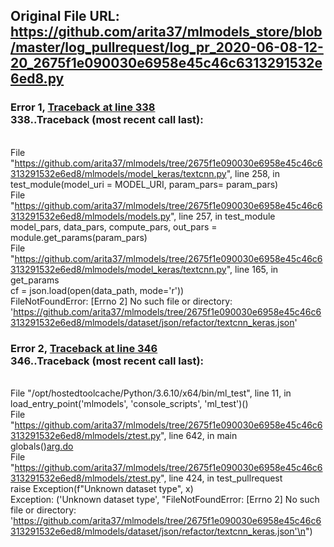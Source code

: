 ## Original File URL: https://github.com/arita37/mlmodels_store/blob/master/log_pullrequest/log_pr_2020-06-08-12-20_2675f1e090030e6958e45c46c6313291532e6ed8.py


### Error 1, [Traceback at line 338](https://github.com/arita37/mlmodels_store/blob/master/log_pullrequest/log_pr_2020-06-08-12-20_2675f1e090030e6958e45c46c6313291532e6ed8.py#L338)<br />338..Traceback (most recent call last):
<br />  File "https://github.com/arita37/mlmodels/tree/2675f1e090030e6958e45c46c6313291532e6ed8/mlmodels/model_keras/textcnn.py", line 258, in <module>
<br />    test_module(model_uri = MODEL_URI, param_pars= param_pars)
<br />  File "https://github.com/arita37/mlmodels/tree/2675f1e090030e6958e45c46c6313291532e6ed8/mlmodels/models.py", line 257, in test_module
<br />    model_pars, data_pars, compute_pars, out_pars = module.get_params(param_pars)
<br />  File "https://github.com/arita37/mlmodels/tree/2675f1e090030e6958e45c46c6313291532e6ed8/mlmodels/model_keras/textcnn.py", line 165, in get_params
<br />    cf = json.load(open(data_path, mode='r'))
<br />FileNotFoundError: [Errno 2] No such file or directory: 'https://github.com/arita37/mlmodels/tree/2675f1e090030e6958e45c46c6313291532e6ed8/mlmodels/dataset/json/refactor/textcnn_keras.json'



### Error 2, [Traceback at line 346](https://github.com/arita37/mlmodels_store/blob/master/log_pullrequest/log_pr_2020-06-08-12-20_2675f1e090030e6958e45c46c6313291532e6ed8.py#L346)<br />346..Traceback (most recent call last):
<br />  File "/opt/hostedtoolcache/Python/3.6.10/x64/bin/ml_test", line 11, in <module>
<br />    load_entry_point('mlmodels', 'console_scripts', 'ml_test')()
<br />  File "https://github.com/arita37/mlmodels/tree/2675f1e090030e6958e45c46c6313291532e6ed8/mlmodels/ztest.py", line 642, in main
<br />    globals()[arg.do](arg)
<br />  File "https://github.com/arita37/mlmodels/tree/2675f1e090030e6958e45c46c6313291532e6ed8/mlmodels/ztest.py", line 424, in test_pullrequest
<br />    raise Exception(f"Unknown dataset type", x)
<br />Exception: ('Unknown dataset type', "FileNotFoundError: [Errno 2] No such file or directory: 'https://github.com/arita37/mlmodels/tree/2675f1e090030e6958e45c46c6313291532e6ed8/mlmodels/dataset/json/refactor/textcnn_keras.json'\n")
